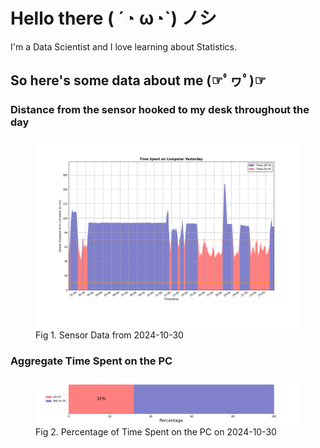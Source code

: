 
# Hello there ( ´◔ ω◔`) ノシ

I'm a Data Scientist and I love learning about Statistics.

## So here's some data about me (☞ﾟヮﾟ)☞


### Distance from the sensor hooked to my desk throughout the day
<figure>
  <picture>
    <source media="(prefers-color-scheme: dark)" srcset="Pi/readme/graphs/lineplot/dark-plot-2024-10-30.png">
    <source media="(prefers-color-scheme: light)" srcset="Pi/readme/graphs/lineplot/light-plot-2024-10-30.png">
    <img alt="Shows a black logo in light color mode and a white one in dark color mode." src="Pi/readme/graphs/lineplot/light-plot-2024-10-30.png">
  </picture>
  <figcaption>Fig 1. Sensor Data from 2024-10-30</figcaption>
</figure>



### Aggregate Time Spent on the PC
<figure>
  <picture>
    <source media="(prefers-color-scheme: dark)" srcset="Pi/readme/graphs/barplot/dark-plot-2024-10-30.png">
    <source media="(prefers-color-scheme: light)" srcset="Pi/readme/graphs/barplot/light-plot-2024-10-30.png">
    <img alt="Shows a black logo in light color mode and a white one in dark color mode." src="Pi/readme/graphs/barplot/light-plot-2024-10-30.png">
  </picture>
  <figcaption>Fig 2. Percentage of Time Spent on the PC on 2024-10-30</figcaption>
</figure>
